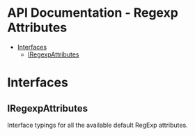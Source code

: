 <h1>API Documentation - Regexp Attributes</h1>

- [Interfaces](#interfaces)
  - [IRegexpAttributes](#iregexpattributes)


# Interfaces


## IRegexpAttributes

Interface typings for all the available default RegExp attributes.